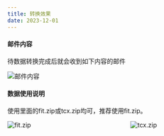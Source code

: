 ```yaml
---
title: 转换效果
date: 2023-12-01
---
```

#### 邮件内容
待数据转换完成后就会收到如下内容的邮件

<div class="app-logo">
  <div class="img-box">
    <img src="/mail_result.png"
         title="邮件内容" alt="邮件内容"/>
  </div>
</div>

#### 数据使用说明
使用里面的fit.zip或tcx.zip均可，推荐使用fit.zip。

<div style="display: flex; justify-content: space-between">
    <div style="width: 45%; margin-right: 1%">
        <img src="/fit_result.png"
                     title="fit.zip" alt="fit.zip"/>
    </div>
    <div style="width: 45%; margin-left: 1%">
        <img src="/tcx_result.png"
                     title="tcx.zip" alt="tcx.zip"/>
    </div>
</div>
